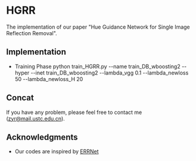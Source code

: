 # HGRR
The implementation of our paper "Hue Guidance Network for Single Image Reflection Removal".

## Implementation
* Training Phase
   python train_HGRR.py --name train_DB_wboosting2 --hyper --inet train_DB_wboosting2 --lambda_vgg 0.1 --lambda_newloss 50 --lambda_newloss_H 20





## Concat
If you have any problem, please feel free to contact me (zyr@mail.ustc.edu.cn).

## Acknowledgments
* Our codes are inspired by [ERRNet](https://github.com/Vandermode/ERRNet)
